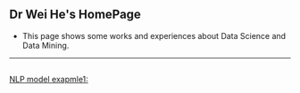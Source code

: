 ## Dr Wei He's HomePage
* This page shows some works and experiences about Data Science and Data Mining.

***

## 
[NLP model exapmle1:](lstm_example1.md)



